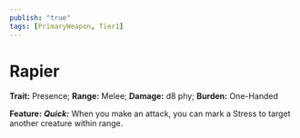 ```yaml
---
publish: "true"
tags: [PrimaryWeapon, Tier1]
---
```

# Rapier

**Trait:** Presence; **Range:** Melee; **Damage:** d8 phy; **Burden:** One-Handed

**Feature:** ***Quick:*** When you make an attack, you can mark a Stress to target another creature within range.
